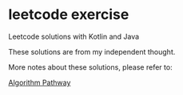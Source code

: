 # leetcode exercise

Leetcode solutions with Kotlin and Java

These solutions are from my independent thought.

More notes about these solutions, please refer to:

[Algorithm Pathway](https://charvisyang.gitbooks.io/algorithm-pathway/)


